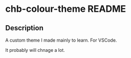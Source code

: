 # chb-colour-theme README

## Description

A custom theme I made mainly to learn.
For VSCode.

It probably will chnage a lot.
